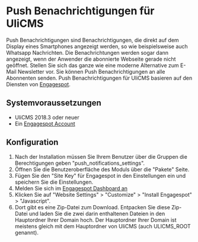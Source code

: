 # Push Benachrichtigungen für UliCMS

Push Benachrichtigungen sind Benachrichtigungen, die direkt auf dem Display eines Smartphones angezeigt werden,
so wie beispielsweise auch Whatsapp Nachrichten.
Die Benachrichtungen werden sogar dann angezeigt, wenn der Anwender die abonnierte Webseite gerade nicht geöffnet. Stellen Sie sich das ganze wie eine moderne Alternative zum E-Mail Newsletter vor.
Sie können Push Benachrichtigungen an alle Abonnenten senden.
Push Benachrichtigungen für UliCMS basieren auf den Diensten von [Engagespot](https://engagespot.co/).

## Systemvoraussetzungen

* UliCMS 2018.3 oder neuer
* Ein [Engagespot Account](https://app.engagespot.co/register)

## Konfiguration

1. Nach der Installation müssen Sie Ihrem Benutzer über die Gruppen die Berechtigungen geben "push_notifications_settings".
2. Öffnen Sie die Benutzeroberfläche des Moduls über die "Pakete" Seite.
3. Fügen Sie den "Site Key" für Engagespot in den Einstellungen ein und speichern Sie die Einstellungen.
4. Melden Sie sich im [Engagespot Dashboard an](https://app.engagespot.co/login)
5. Klicken Sie auf "Website Settings" > "Customize" > "Install Engagespot" > "Javascript".
6. Dort gibt es eine Zip-Datei zum Download. Entpacken Sie diese Zip-Datei und laden Sie die zwei darin enthaltenen Dateien in den Hauptordner Ihrer Domain hoch. Der Hauptordner Ihrer Domain ist meistens gleich mit dem Hauptordner von UliCMS (auch ULICMS_ROOT genannt).
